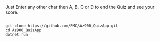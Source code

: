 Just Enter any other char then A, B, C or D to end the Quiz and see your score.


<code>
git clone https://github.com/PMC/Az900_QuizApp.git
cd Az900_QuizApp
dotnet run
</code>
